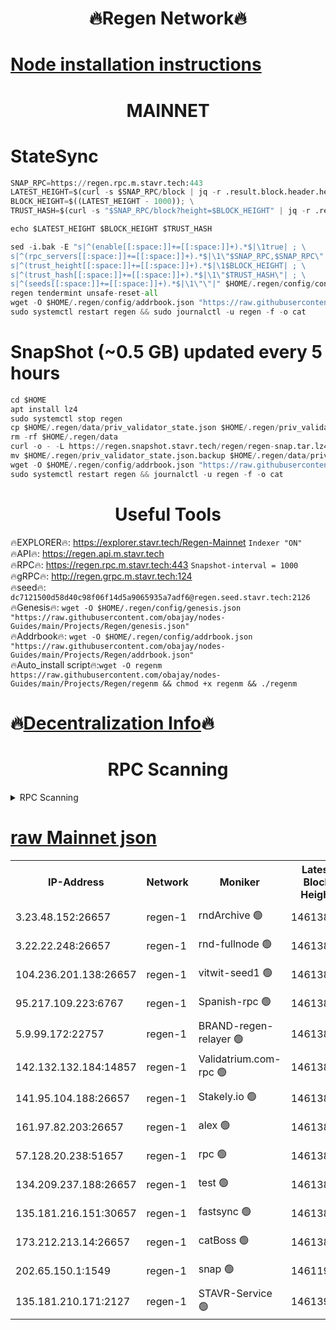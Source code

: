 <h1 align="center"> 🔥Regen Network🔥</h1>

[Node installation instructions](https://github.com/obajay/nodes-Guides/tree/main/Projects/Regen)
=
<h1 align="center"> MAINNET</h1>

# StateSync
```python
SNAP_RPC=https://regen.rpc.m.stavr.tech:443
LATEST_HEIGHT=$(curl -s $SNAP_RPC/block | jq -r .result.block.header.height); \
BLOCK_HEIGHT=$((LATEST_HEIGHT - 1000)); \
TRUST_HASH=$(curl -s "$SNAP_RPC/block?height=$BLOCK_HEIGHT" | jq -r .result.block_id.hash)

echo $LATEST_HEIGHT $BLOCK_HEIGHT $TRUST_HASH

sed -i.bak -E "s|^(enable[[:space:]]+=[[:space:]]+).*$|\1true| ; \
s|^(rpc_servers[[:space:]]+=[[:space:]]+).*$|\1\"$SNAP_RPC,$SNAP_RPC\"| ; \
s|^(trust_height[[:space:]]+=[[:space:]]+).*$|\1$BLOCK_HEIGHT| ; \
s|^(trust_hash[[:space:]]+=[[:space:]]+).*$|\1\"$TRUST_HASH\"| ; \
s|^(seeds[[:space:]]+=[[:space:]]+).*$|\1\"\"|" $HOME/.regen/config/config.toml
regen tendermint unsafe-reset-all
wget -O $HOME/.regen/config/addrbook.json "https://raw.githubusercontent.com/obajay/nodes-Guides/main/Projects/Regen/addrbook.json"
sudo systemctl restart regen && sudo journalctl -u regen -f -o cat
```
# SnapShot (~0.5 GB) updated every 5 hours
```python
cd $HOME
apt install lz4
sudo systemctl stop regen
cp $HOME/.regen/data/priv_validator_state.json $HOME/.regen/priv_validator_state.json.backup
rm -rf $HOME/.regen/data
curl -o - -L https://regen.snapshot.stavr.tech/regen/regen-snap.tar.lz4 | lz4 -c -d - | tar -x -C $HOME/.regen --strip-components 2
mv $HOME/.regen/priv_validator_state.json.backup $HOME/.regen/data/priv_validator_state.json
wget -O $HOME/.regen/config/addrbook.json "https://raw.githubusercontent.com/obajay/nodes-Guides/main/Projects/Regen/addrbook.json"
sudo systemctl restart regen && journalctl -u regen -f -o cat
```

 <h1 align="center"> Useful Tools</h1>

🔥EXPLORER🔥:     https://explorer.stavr.tech/Regen-Mainnet        `Indexer "ON"` \
🔥API🔥:          https://regen.api.m.stavr.tech \
🔥RPC🔥:          https://regen.rpc.m.stavr.tech:443              `Snapshot-interval = 1000` \
🔥gRPC🔥:         http://regen.grpc.m.stavr.tech:124 \
🔥seed🔥:      `dc7121500d58d40c98f06f14d5a9065935a7adf6@regen.seed.stavr.tech:2126` \
🔥Genesis🔥:   `wget -O $HOME/.regen/config/genesis.json "https://raw.githubusercontent.com/obajay/nodes-Guides/main/Projects/Regen/genesis.json"` \
🔥Addrbook🔥:  `wget -O $HOME/.regen/config/addrbook.json "https://raw.githubusercontent.com/obajay/nodes-Guides/main/Projects/Regen/addrbook.json"` \
🔥Auto_install script🔥:`wget -O regenm https://raw.githubusercontent.com/obajay/nodes-Guides/main/Projects/Regen/regenm && chmod +x regenm && ./regenm`

🔥[Decentralization Info](https://github.com/obajay/StateSync-snapshots/tree/main/Projects/Regen/Decentralization)🔥
=
<h1 align="center"> RPC Scanning</h1>

<details>
<summary>RPC Scanning</summary>

<h2 align="center"> We scan nodes in real time every 4 hours. And we provide the final result of RPC endpoints.
We cannot influence the operation of these nodes in any way. </h2>


```python
If Voting Power is higher than 0 --> then the Node is a validator of the network and may be subject to attack and be a potential threat to the chain.
```
```python
We marked such validators with a red symbol
```

</details>

[raw Mainnet json](https://rpc-check.regenm.stavr.tech/regenm/rpc-regenm-result.json)
=


<table><tr><th>IP-Address</th><th>Network</th><th>Moniker</th><th>Latest Block Height</th><th>Earliest Block Height</th><th>Catching Up</th><th>Tx Index</th><th>Voting Power</th><th>Scan Time</th></tr><tr><td>3.23.48.152:26657</td><td>regen-1</td><td>rndArchive 🟢</td><td>14613894</td><td>1</td><td>False</td><td>on</td><td>0</td><td>2024-02-09T04:52:08.627409191UTC</td></tr><tr><td>3.22.22.248:26657</td><td>regen-1</td><td>rnd-fullnode 🟢</td><td>14613894</td><td>4134001</td><td>False</td><td>on</td><td>0</td><td>2024-02-09T04:52:05.928642029UTC</td></tr><tr><td>104.236.201.138:26657</td><td>regen-1</td><td>vitwit-seed1 🟢</td><td>14613889</td><td>8943001</td><td>False</td><td>on</td><td>0</td><td>2024-02-09T04:51:37.951046534UTC</td></tr><tr><td>95.217.109.223:6767</td><td>regen-1</td><td>Spanish-rpc 🟢</td><td>14613898</td><td>10068001</td><td>False</td><td>on</td><td>0</td><td>2024-02-09T04:52:27.254008302UTC</td></tr><tr><td>5.9.99.172:22757</td><td>regen-1</td><td>BRAND-regen-relayer 🟢</td><td>14613898</td><td>10782501</td><td>False</td><td>on</td><td>0</td><td>2024-02-09T04:52:27.797933937UTC</td></tr><tr><td>142.132.132.184:14857</td><td>regen-1</td><td>Validatrium.com-rpc 🟢</td><td>14613898</td><td>11175001</td><td>False</td><td>on</td><td>0</td><td>2024-02-09T04:52:27.522900898UTC</td></tr><tr><td>141.95.104.188:26657</td><td>regen-1</td><td>Stakely.io 🟢</td><td>14613892</td><td>13442501</td><td>False</td><td>on</td><td>0</td><td>2024-02-09T04:51:56.861879197UTC</td></tr><tr><td>161.97.82.203:26657</td><td>regen-1</td><td>alex 🟢</td><td>14613895</td><td>13992001</td><td>False</td><td>on</td><td>0</td><td>2024-02-09T04:52:14.153998902UTC</td></tr><tr><td>57.128.20.238:51657</td><td>regen-1</td><td>rpc 🟢</td><td>14613896</td><td>13992001</td><td>False</td><td>on</td><td>0</td><td>2024-02-09T04:52:20.675082139UTC</td></tr><tr><td>134.209.237.188:26657</td><td>regen-1</td><td>test 🟢</td><td>14613899</td><td>13992001</td><td>False</td><td>on</td><td>0</td><td>2024-02-09T04:52:38.396103709UTC</td></tr><tr><td>135.181.216.151:30657</td><td>regen-1</td><td>fastsync 🟢</td><td>14613895</td><td>14457001</td><td>False</td><td>off</td><td>0</td><td>2024-02-09T04:52:13.760083427UTC</td></tr><tr><td>173.212.213.14:26657</td><td>regen-1</td><td>catBoss 🟢</td><td>14613894</td><td>14577001</td><td>False</td><td>on</td><td>0</td><td>2024-02-09T04:52:09.016885383UTC</td></tr><tr><td>202.65.150.1:1549</td><td>regen-1</td><td>snap 🟢</td><td>14611901</td><td>14610906</td><td>False</td><td>on</td><td>0</td><td>2024-02-09T04:53:12.549518072UTC</td></tr><tr><td>135.181.210.171:2127</td><td>regen-1</td><td>STAVR-Service 🟢</td><td>14613902</td><td>14612001</td><td>False</td><td>on</td><td>0</td><td>2024-02-09T04:52:53.218572222UTC</td></tr></table>